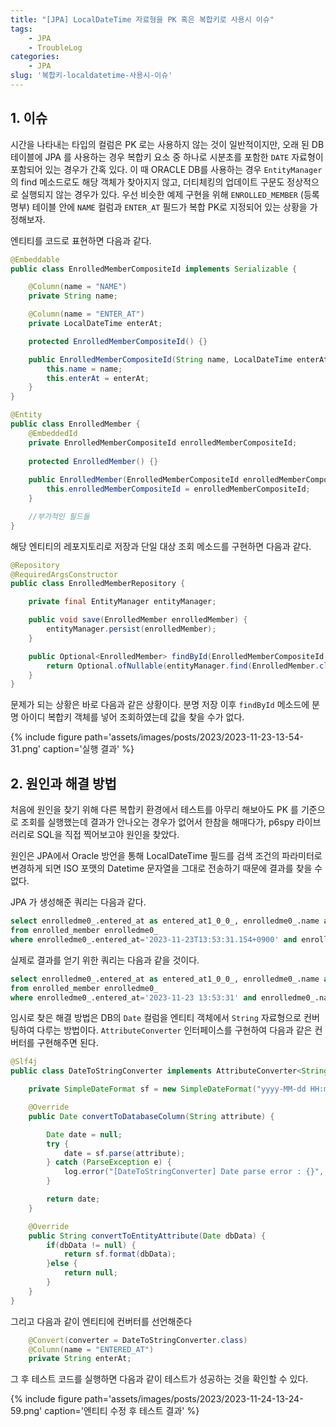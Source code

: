 ```yaml
---
title: "[JPA] LocalDateTime 자료형을 PK 혹은 복합키로 사용시 이슈"
tags: 
    - JPA
    - TroubleLog
categories:
    - JPA
slug: '복합키-localdatetime-사용시-이슈'
---
```


## 1. 이슈
시간을 나타내는 타입의 컬럼은 PK 로는 사용하지 않는 것이 일반적이지만, 오래 된 DB 테이블에 JPA 를 사용하는 경우 복합키 요소 중 하나로 시분초를 포함한 `DATE` 자료형이 포함되어 있는 경우가 간혹 있다. 이 때 ORACLE DB를 사용하는 경우 `EntityManager` 의 find 메소드로도 해당 객체가 찾아지지 않고, 더티체킹의 업데이트 구문도 정상적으로 실행되지 않는 경우가 있다. 우선 비슷한 예제 구현을 위해 `ENROLLED_MEMBER` (등록 명부) 테이블 안에 `NAME` 컬럼과 `ENTER_AT` 필드가 복합 PK로 지정되어 있는 상황을 가정해보자.

엔티티를 코드로 표현하면 다음과 같다.

```java
@Embeddable
public class EnrolledMemberCompositeId implements Serializable {

    @Column(name = "NAME")
    private String name;

    @Column(name = "ENTER_AT")
    private LocalDateTime enterAt;

    protected EnrolledMemberCompositeId() {}

    public EnrolledMemberCompositeId(String name, LocalDateTime enterAt) {
        this.name = name;
        this.enterAt = enterAt;
    }
}
```

```java
@Entity
public class EnrolledMember {
    @EmbeddedId
    private EnrolledMemberCompositeId enrolledMemberCompositeId;
    
    protected EnrolledMember() {}
    
    public EnrolledMember(EnrolledMemberCompositeId enrolledMemberCompositeId) {
        this.enrolledMemberCompositeId = enrolledMemberCompositeId;
    }

    //부가적인 필드들
}
```

해당 엔티티의 레포지토리로 저장과 단일 대상 조회 메소드를 구현하면 다음과 같다.

```java
@Repository
@RequiredArgsConstructor
public class EnrolledMemberRepository {

    private final EntityManager entityManager;

    public void save(EnrolledMember enrolledMember) {
        entityManager.persist(enrolledMember);
    }

    public Optional<EnrolledMember> findById(EnrolledMemberCompositeId id) {
        return Optional.ofNullable(entityManager.find(EnrolledMember.class, id));
    }
}
```

문제가 되는 상황은 바로 다음과 같은 상황이다. 
분명 저장 이후 `findById` 메소드에 분명 아이디 복합키 객체를 넣어 조회하였는데 값을 찾을 수가 없다.

{% include figure path='assets/images/posts/2023/2023-11-23-13-54-31.png' caption='실행 결과' %}


## 2. 원인과 해결 방법
처음에 원인을 찾기 위해 다른 복합키 환경에서 테스트를 아무리 해보아도 PK 를 기준으로 조회를 실행했는데 결과가 안나오는 경우가 없어서 한참을 해매다가, p6spy 라이브러리로 SQL을 직접 찍어보고야 원인을 찾았다.

원인은 JPA에서 Oracle 방언을 통해 LocalDateTime 필드를 검색 조건의 파라미터로 변경하게 되면 ISO 포맷의 Datetime 문자열을 그대로 전송하기 때문에 결과를 찾을 수 없다.

JPA 가 생성해준 쿼리는 다음과 같다.

```sql
select enrolledme0_.entered_at as entered_at1_0_0_, enrolledme0_.name as name2_0_0_ 
from enrolled_member enrolledme0_ 
where enrolledme0_.entered_at='2023-11-23T13:53:31.154+0900' and enrolledme0_.name='MEMBER';
```

실제로 결과를 얻기 위한 쿼리는 다음과 같을 것이다.

```sql
select enrolledme0_.entered_at as entered_at1_0_0_, enrolledme0_.name as name2_0_0_ 
from enrolled_member enrolledme0_ 
where enrolledme0_.entered_at='2023-11-23 13:53:31' and enrolledme0_.name='MEMBER';
```

임시로 찾은 해결 방법은 DB의 `Date` 컬럼을 엔티티 객체에서 `String` 자료형으로 컨버팅하여 다루는 방법이다.
`AttributeConverter` 인터페이스를 구현하여 다음과 같은 컨버터를 구현해주면 된다.

```java
@Slf4j
public class DateToStringConverter implements AttributeConverter<String, Date> {

    private SimpleDateFormat sf = new SimpleDateFormat("yyyy-MM-dd HH:mm:ss");

    @Override
    public Date convertToDatabaseColumn(String attribute) {

        Date date = null;
        try {
            date = sf.parse(attribute);
        } catch (ParseException e) {
            log.error("[DateToStringConverter] Date parse error : {}", e.getMessage());
        }

        return date;
    }

    @Override
    public String convertToEntityAttribute(Date dbData) {
        if(dbData != null) {
            return sf.format(dbData);
        }else {
            return null;
        }
    }
}
```

그리고 다음과 같이 엔티티에 컨버터를 선언해준다

```java
    @Convert(converter = DateToStringConverter.class)
    @Column(name = "ENTERED_AT")
    private String enterAt;
```

그 후 테스트 코드를 실행하면 다음과 같이 테스트가 성공하는 것을 확인할 수 있다.

{% include figure path='assets/images/posts/2023/2023-11-24-13-24-59.png' caption='엔티티 수정 후 테스트 결과' %}